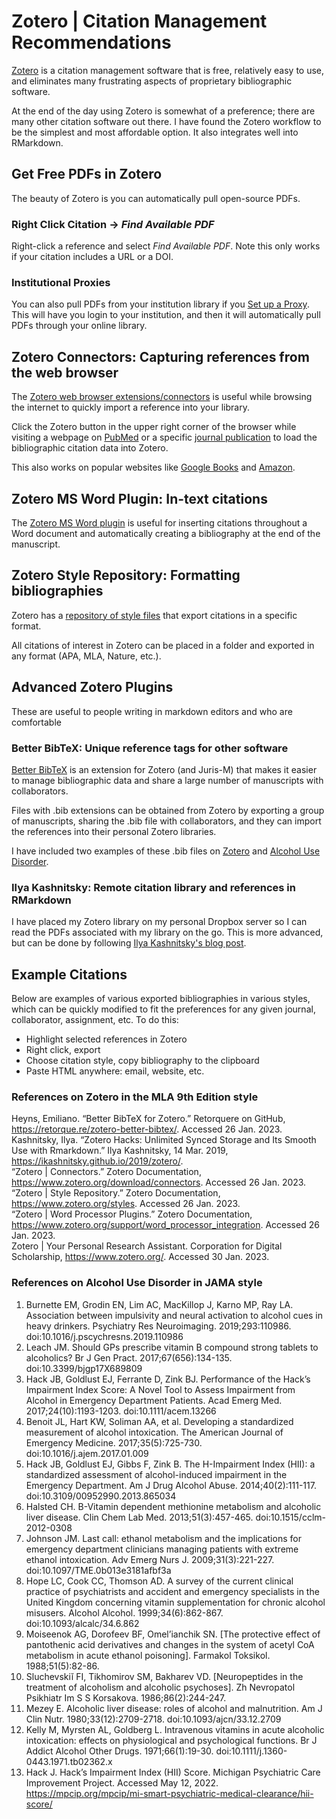 # Zotero | Citation Management Recommendations

[Zotero](https://www.zotero.org/) is a citation management software that is free, relatively easy to use, and eliminates many frustrating aspects of proprietary bibliographic software. 

At the end of the day using Zotero is somewhat of a preference; there are many other citation software out there. I have found the Zotero workflow to be the simplest and most affordable option. It also integrates well into RMarkdown.


## Get Free PDFs in Zotero

The beauty of Zotero is you can automatically pull open-source PDFs.

### Right Click Citation → *Find Available PDF*

Right-click a reference and select *Find Available PDF*. Note this only works if your citation includes a URL or a DOI. 

### Institutional Proxies

You can also pull PDFs from your institution library if you [Set up a Proxy](https://www.zotero.org/support/connector_preferences#proxies). This will have you login to your institution, and then it will automatically pull PDFs through your online library.


## Zotero Connectors: Capturing references from the web browser

The [Zotero web browser extensions/connectors](https://www.zotero.org/download/connectors) is useful while browsing the internet to quickly import a reference into your library. 

Click the Zotero button in the upper right corner of the browser while visiting a webpage on [PubMed](https://pubmed.ncbi.nlm.nih.gov/) or a specific [journal publication](https://onlinelibrary.wiley.com/doi/10.1111/add.16127) to load the bibliographic citation data into Zotero. 

This also works on popular websites like [Google Books](https://www.google.com/books/edition/_/PoclDwAAQBAJ) and [Amazon](https://a.co/d/f2DBdAt).


## Zotero MS Word Plugin: In-text citations 

The [Zotero MS Word plugin](https://www.zotero.org/support/word_processor_integration) is useful for inserting citations throughout a Word document and automatically creating a bibliography at the end of the manuscript. 


## Zotero Style Repository: Formatting bibliographies

Zotero has a [repository of style files](https://www.zotero.org/styles) that export citations in a specific format. 

All citations of interest in Zotero can be placed in a folder and exported in any format (APA, MLA, Nature, etc.).


## Advanced Zotero Plugins

These are useful to people writing in markdown editors and who are comfortable 

### Better BibTeX: Unique reference tags for other software

[Better BibTeX](https://retorque.re/zotero-better-bibtex/) is an extension for Zotero (and Juris-M) that makes it easier to manage bibliographic data and share a large number of manuscripts with collaborators. 

Files with .bib extensions can be obtained from Zotero by exporting a group of manuscripts, sharing the .bib file with collaborators, and they can import the references into their personal Zotero libraries. 

I have included two examples of these .bib files on [Zotero](https://github.com/dgrisafe/rookie-researcher/blob/main/zotero_software.bib) and [Alcohol Use Disorder](https://github.com/dgrisafe/rookie-researcher/blob/main/zotero_alcohol.bib).


### Ilya Kashnitsky: Remote citation library and references in RMarkdown

I have placed my Zotero library on my personal Dropbox server so I can read the PDFs associated with my library on the go. This is more advanced, but can be done by following [Ilya Kashnitsky's blog post](https://ikashnitsky.github.io/2019/zotero/).


## Example Citations

Below are examples of various exported bibliographies in various styles, which can be quickly modified to fit the preferences for any given journal, collaborator, assignment, etc. To do this: 

* Highlight selected references in Zotero
* Right click, export
* Choose citation style, copy bibliography to the clipboard
* Paste HTML anywhere: email, website, etc.


### References on Zotero in the MLA 9th Edition style

Heyns, Emiliano. “Better BibTeX for Zotero.” Retorquere on GitHub, https://retorque.re/zotero-better-bibtex/. Accessed 26 Jan. 2023.  
Kashnitsky, Ilya. “Zotero Hacks: Unlimited Synced Storage and Its Smooth Use with Rmarkdown.” Ilya Kashnitsky, 14 Mar. 2019, https://ikashnitsky.github.io/2019/zotero/.  
“Zotero | Connectors.” Zotero Documentation, https://www.zotero.org/download/connectors. Accessed 26 Jan. 2023.  
“Zotero | Style Repository.” Zotero Documentation, https://www.zotero.org/styles. Accessed 26 Jan. 2023.  
“Zotero | Word Processor Plugins.” Zotero Documentation, https://www.zotero.org/support/word_processor_integration. Accessed 26 Jan. 2023.  
Zotero | Your Personal Research Assistant. Corporation for Digital Scholarship, https://www.zotero.org/. Accessed 30 Jan. 2023.  


### References on Alcohol Use Disorder in JAMA style

1. Burnette EM, Grodin EN, Lim AC, MacKillop J, Karno MP, Ray LA. Association between impulsivity and neural activation to alcohol cues in heavy drinkers. Psychiatry Res Neuroimaging. 2019;293:110986. doi:10.1016/j.pscychresns.2019.110986
2. Leach JM. Should GPs prescribe vitamin B compound strong tablets to alcoholics? Br J Gen Pract. 2017;67(656):134-135. doi:10.3399/bjgp17X689809
3. Hack JB, Goldlust EJ, Ferrante D, Zink BJ. Performance of the Hack’s Impairment Index Score: A Novel Tool to Assess Impairment from Alcohol in Emergency Department Patients. Acad Emerg Med. 2017;24(10):1193-1203. doi:10.1111/acem.13266
4. Benoit JL, Hart KW, Soliman AA, et al. Developing a standardized measurement of alcohol intoxication. The American Journal of Emergency Medicine. 2017;35(5):725-730. doi:10.1016/j.ajem.2017.01.009
5. Hack JB, Goldlust EJ, Gibbs F, Zink B. The H-Impairment Index (HII): a standardized assessment of alcohol-induced impairment in the Emergency Department. Am J Drug Alcohol Abuse. 2014;40(2):111-117. doi:10.3109/00952990.2013.865034
6. Halsted CH. B-Vitamin dependent methionine metabolism and alcoholic liver disease. Clin Chem Lab Med. 2013;51(3):457-465. doi:10.1515/cclm-2012-0308
7. Johnson JM. Last call: ethanol metabolism and the implications for emergency department clinicians managing patients with extreme ethanol intoxication. Adv Emerg Nurs J. 2009;31(3):221-227. doi:10.1097/TME.0b013e3181afbf3a
8. Hope LC, Cook CC, Thomson AD. A survey of the current clinical practice of psychiatrists and accident and emergency specialists in the United Kingdom concerning vitamin supplementation for chronic alcohol misusers. Alcohol Alcohol. 1999;34(6):862-867. doi:10.1093/alcalc/34.6.862
9. Moiseenok AG, Dorofeev BF, Omel’ianchik SN. [The protective effect of pantothenic acid derivatives and changes in the system of acetyl CoA metabolism in acute ethanol poisoning]. Farmakol Toksikol. 1988;51(5):82-86.
10. Sluchevskiĭ FI, Tikhomirov SM, Bakharev VD. [Neuropeptides in the treatment of alcoholism and alcoholic psychoses]. Zh Nevropatol Psikhiatr Im S S Korsakova. 1986;86(2):244-247.
11. Mezey E. Alcoholic liver disease: roles of alcohol and malnutrition. Am J Clin Nutr. 1980;33(12):2709-2718. doi:10.1093/ajcn/33.12.2709
12. Kelly M, Myrsten AL, Goldberg L. Intravenous vitamins in acute alcoholic intoxication: effects on physiological and psychological functions. Br J Addict Alcohol Other Drugs. 1971;66(1):19-30. doi:10.1111/j.1360-0443.1971.tb02362.x
13. Hack J. Hack’s Impairment Index (HII) Score. Michigan Psychiatric Care Improvement Project. Accessed May 12, 2022. https://mpcip.org/mpcip/mi-smart-psychiatric-medical-clearance/hii-score/
